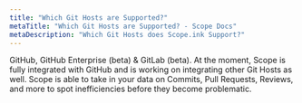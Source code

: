 ```yaml
---
title: "Which Git Hosts are Supported?"
metaTitle: "Which Git Hosts are Supported? - Scope Docs"
metaDescription: "Which Git Hosts does Scope.ink Support?"
---
```


GitHub, GitHub Enterprise (beta) & GitLab (beta). 
At the moment, Scope is fully integrated with GitHub and is working on integrating other Git Hosts as well. Scope is able to take in your data on Commits, Pull Requests, Reviews, and more to spot inefficiencies before they become problematic. 
